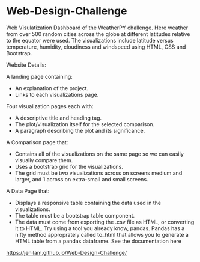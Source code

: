 # Web-Design-Challenge

Web Visulatization Dashboard of the WeatherPY challenge.  Here weather from over 500 random cities across the globe at different latitudes relative to the equator were used.  The visualizations include latitude versus temperature, humidity, cloudiness and windspeed using HTML, CSS and Bootstrap.

Website Details:

A  landing page containing:

- An explanation of the project.
- Links to each visualizations page.

Four visualization pages each with:
- A descriptive title and heading tag.
- The plot/visualization itself for the selected comparison.
- A paragraph describing the plot and its significance.

A Comparison page that:

- Contains all of the visualizations on the same page so we can easily visually compare them.
- Uses a bootstrap grid for the visualizations.
- The grid must be two visualizations across on screens medium and larger, and 1 across on extra-small and small screens.

A Data Page that:

- Displays a responsive table containing the data used in the visualizations.
- The table must be a bootstrap table component.
- The data must come from exporting the .csv file as HTML, or converting it to HTML. Try using a tool you already know, pandas. Pandas has a nifty method approprately called to_html that allows you to generate a HTML table from a pandas dataframe. See the documentation here

https://jenilam.github.io/Web-Design-Challenge/
